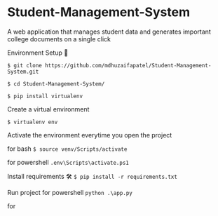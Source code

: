 # Student-Management-System

A web application that manages student data and generates important college documents on a single click

Environment Setup 🚀

`$ git clone https://github.com/mdhuzaifapatel/Student-Management-System.git`

`$ cd Student-Management-System/`

`$ pip install virtualenv`

Create a virtual environment

`$ virtualenv env`

Activate the environment everytime you open the project

for bash
`$ source venv/Scripts/activate`

for powershell
`.env\Scripts\activate.ps1`

Install requirements 🛠
`$ pip install -r requirements.txt`

Run project for powershell
`python .\app.py` 

for 